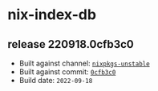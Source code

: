 # nix-index-db
## release 220918.0cfb3c0
- Built against channel: [`nixpkgs-unstable`](https://github.com/nixos/nixpkgs/tree/nixpkgs-unstable)
- Built against commit: [`0cfb3c0`](https://github.com/NixOS/nixpkgs/commit/0cfb3c002b61807ca0bab3efe514476bdf2e5478)
- Build date: `2022-09-18`
